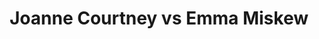---
title: Joanne Courtney vs Emma Miskew
player1:
  name: Courtney, Joanne
  percent: 83
  wins: 0
  losses: 2
player2:
  name: Miskew, Emma
  percent: 89
  wins: 2
  losses: 0
games:
- player1:
    team: AB
    position: Third
    percent: 83
    win: 0
    loss: 1
  player2:
    team: CA
    position: Third
    percent: 94
    win: 1
    loss: 0
  event: Hearts
  year: 2014
  draw: Round Robin(8)
  score: AB 5 - CA 10
- player1:
    team: AB
    position: Third
    percent: 83
    win: 0
    loss: 1
  player2:
    team: CA
    position: Third
    percent: 85
    win: 1
    loss: 0
  event: Hearts
  year: 2014
  draw: Final(22)
  score: AB 6 - CA 8
- player1:
    team: SWE
    position: Third
    percent: 75
    win: 1
    loss: 0
  player2:
    team: HOM
    position: Third
    percent: 78
    win: 0
    loss: 1
  event: Trials (Women)
  year: 2013
  draw: Round Robin(1)
  score: HOM 3 - SWE 10
---